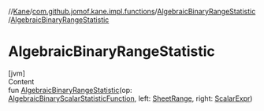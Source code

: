//[Kane](../../index.md)/[com.github.jomof.kane.impl.functions](../index.md)/[AlgebraicBinaryRangeStatistic](index.md)/[AlgebraicBinaryRangeStatistic](-algebraic-binary-range-statistic.md)



# AlgebraicBinaryRangeStatistic  
[jvm]  
Content  
fun [AlgebraicBinaryRangeStatistic](-algebraic-binary-range-statistic.md)(op: [AlgebraicBinaryScalarStatisticFunction](../-algebraic-binary-scalar-statistic-function/index.md), left: [SheetRange](../../com.github.jomof.kane.impl.sheet/-sheet-range/index.md), right: [ScalarExpr](../../com.github.jomof.kane.impl/-scalar-expr/index.md))  




